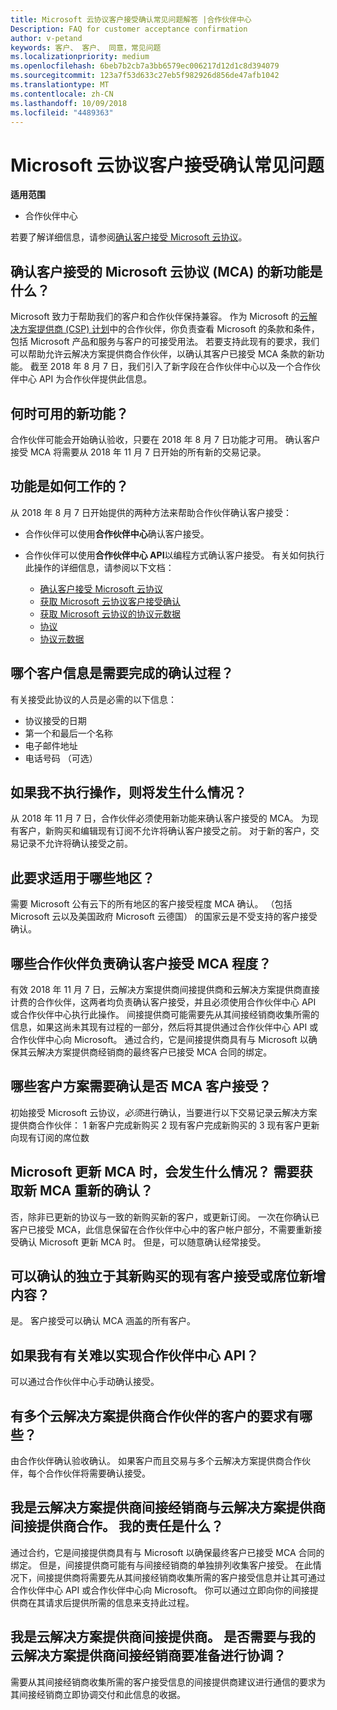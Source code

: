 ```yaml
---
title: Microsoft 云协议客户接受确认常见问题解答 |合作伙伴中心
Description: FAQ for customer acceptance confirmation
author: v-petand
keywords: 客户、 客户、 同意，常见问题
ms.localizationpriority: medium
ms.openlocfilehash: 6beb7b2cb7a3bb6579ec006217d12d1c8d394079
ms.sourcegitcommit: 123a7f53d633c27eb5f982926d856de47afb1042
ms.translationtype: MT
ms.contentlocale: zh-CN
ms.lasthandoff: 10/09/2018
ms.locfileid: "4489363"
---
```

# <a name="microsoft-cloud-agreement-customer-acceptance-confirmation-frequently-asked-questions"></a>Microsoft 云协议客户接受确认常见问题 

**适用范围**
-  合作伙伴中心

若要了解详细信息，请参阅[确认客户接受 Microsoft 云协议](https://docs.microsoft.com/en-us/partner-center/confirm-consent)。
 
## <a name="what-is-the-new-functionality-for-confirming-customer-acceptance-of-the-microsoft-cloud-agreement-mca"></a>确认客户接受的 Microsoft 云协议 (MCA) 的新功能是什么？ 
Microsoft 致力于帮助我们的客户和合作伙伴保持兼容。 作为 Microsoft 的[云解决方案提供商 (CSP) 计划](https://partner.microsoft.com/en-us/cloud-solution-provider)中的合作伙伴，你负责查看 Microsoft 的条款和条件，包括 Microsoft 产品和服务与客户的可接受用法。 若要支持此现有的要求，我们可以帮助允许云解决方案提供商合作伙伴，以确认其客户已接受 MCA 条款的新功能。 截至 2018 年 8 月 7 日，我们引入了新字段在合作伙伴中心以及一个合作伙伴中心 API 为合作伙伴提供此信息。 
 
## <a name="when-is-the-new-functionality-available"></a>何时可用的新功能？ 
合作伙伴可能会开始确认验收，只要在 2018 年 8 月 7 日功能才可用。 确认客户接受 MCA 将需要从 2018 年 11 月 7 日开始的所有新的交易记录。 
 
## <a name="how-does-the-functionality-work"></a>功能是如何工作的？
从 2018 年 8 月 7 日开始提供的两种方法来帮助合作伙伴确认客户接受：  

-   合作伙伴可以使用**合作伙伴中心**确认客户接受。 

-   合作伙伴可以使用**合作伙伴中心 API**以编程方式确认客户接受。 有关如何执行此操作的详细信息，请参阅以下文档：
    -   [确认客户接受 Microsoft 云协议](https://docs.microsoft.com/en-us/partner-center/develop/confirm-customer-consent)
    -   [获取 Microsoft 云协议客户接受确认](https://docs.microsoft.com/en-us/partner-center/develop/get-confirmation-of-customer-consent)
    -   [获取 Microsoft 云协议的协议元数据](https://docs.microsoft.com/en-us/partner-center/develop/get-agreement-metadata)
    -   [协议](https://docs.microsoft.com/en-us/partner-center/develop/agreement)
    -   [协议元数据](https://docs.microsoft.com/en-us/partner-center/develop/agreement-metadata)

##  <a name="what-customer-information-is-required-to-complete-the-confirmation-process"></a>哪个客户信息是需要完成的确认过程？ 
有关接受此协议的人员是必需的以下信息： 
-    协议接受的日期 
-    第一个和最后一个名称 
-    电子邮件地址 
-    电话号码 （可选）  
 
## <a name="what-will-happen-if-i-do-not-take-action"></a>如果我不执行操作，则将发生什么情况？ 
从 2018 年 11 月 7 日，合作伙伴必须使用新功能来确认客户接受的 MCA。 为现有客户，新购买和编辑现有订阅不允许将确认客户接受之前。 对于新的客户，交易记录不允许将确认接受之前。 
 
## <a name="which-regions-does-this-requirement-apply-to"></a>此要求适用于哪些地区？ 
需要 Microsoft 公有云下的所有地区的客户接受程度 MCA 确认。 （包括 Microsoft 云以及美国政府 Microsoft 云德国） 的国家云是不受支持的客户接受确认。 
 
## <a name="which-partners-are-responsible-for-confirming-customer-acceptance-to-the-mca"></a>哪些合作伙伴负责确认客户接受 MCA 程度？ 
有效 2018 年 11 月 7 日，云解决方案提供商间接提供商和云解决方案提供商直接计费的合作伙伴，这两者均负责确认客户接受，并且必须使用合作伙伴中心 API 或合作伙伴中心执行此操作。 间接提供商可能需要先从其间接经销商收集所需的信息，如果这尚未其现有过程的一部分，然后将其提供通过合作伙伴中心 API 或合作伙伴中心向 Microsoft。 通过合约，它是间接提供商具有与 Microsoft 以确保其云解决方案提供商经销商的最终客户已接受 MCA 合同的绑定。  
 
## <a name="what-customer-scenarios-require-confirmation-of-customer-acceptance-of-the-mca"></a>哪些客户方案需要确认是否 MCA 客户接受？ 
初始接受 Microsoft 云协议，*必须*进行确认，当要进行以下交易记录云解决方案提供商合作伙伴： 1 新客户完成新购买 2 现有客户完成新购买的 3 现有客户更新向现有订阅的席位数 
 
## <a name="what-happens-when-microsoft-updates-the-mca-do-i-need-obtain-re-confirmation-of-the-new-mca"></a>Microsoft 更新 MCA 时，会发生什么情况？ 需要获取新 MCA 重新的确认？
否，除非已更新的协议与一致的新购买新的客户，或更新订阅。 一次在你确认已客户已接受 MCA，此信息保留在合作伙伴中心中的客户帐户部分，不需要重新接受确认 Microsoft 更新 MCA 时。 但是，可以随意确认经常接受。 
 
## <a name="can-i-confirm-the-acceptance-for-existing-customers-separate-from-their-new-purchases-or-seat-additions"></a>可以确认的独立于其新购买的现有客户接受或席位新增内容？ 
是。 客户接受可以确认 MCA 涵盖的所有客户。 
 
## <a name="what-if-im-having-difficulty-implementing-the-partner-center-api"></a>如果我有有关难以实现合作伙伴中心 API？ 
可以通过合作伙伴中心手动确认接受。 
 
## <a name="what-are-the-requirements-for-customers-that-have-multiple-csp-partners"></a>有多个云解决方案提供商合作伙伴的客户的要求有哪些？ 
由合作伙伴确认验收确认。 如果客户而且交易与多个云解决方案提供商合作伙伴，每个合作伙伴将需要确认接受。 
 
## <a name="i-am-a-csp-indirect-reseller-working-with-csp-indirect-providers-what-is-my-responsibility"></a>我是云解决方案提供商间接经销商与云解决方案提供商间接提供商合作。 我的责任是什么？ 
通过合约，它是间接提供商具有与 Microsoft 以确保最终客户已接受 MCA 合同的绑定。 但是，间接提供商可能有与间接经销商的单独排列收集客户接受。 在此情况下，间接提供商将需要先从其间接经销商收集所需的客户接受信息并让其可通过合作伙伴中心 API 或合作伙伴中心向 Microsoft。 你可以通过立即向你的间接提供商在其请求后提供所需的信息来支持此过程。 
 
## <a name="i-am-a-csp-indirect-provider-do-i-need-to-coordinate-with-my-csp-indirect-reseller-to-be-prepared"></a>我是云解决方案提供商间接提供商。 是否需要与我的云解决方案提供商间接经销商要准备进行协调？ 
需要从其间接经销商收集所需的客户接受信息的间接提供商建议进行通信的要求为其间接经销商立即协调交付和此信息的收据。 
 

